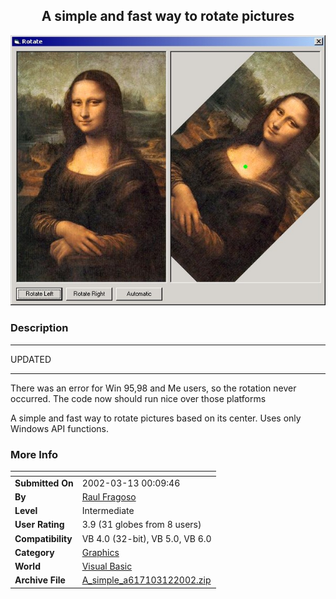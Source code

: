 ﻿<div align="center">

## A simple and fast way to rotate pictures

<img src="PIC2002312228298203.jpg">
</div>

### Description



----

UPDATED 

----

There was an error for Win 95,98 and Me users, so the rotation never occurred. The code now should run nice over those platforms

A simple and fast way to rotate pictures based on its center. Uses only Windows API functions.
 
### More Info
 


<span>             |<span>
---                |---
**Submitted On**   |2002-03-13 00:09:46
**By**             |[Raul Fragoso](https://github.com/Planet-Source-Code/PSCIndex/blob/master/ByAuthor/raul-fragoso.md)
**Level**          |Intermediate
**User Rating**    |3.9 (31 globes from 8 users)
**Compatibility**  |VB 4\.0 \(32\-bit\), VB 5\.0, VB 6\.0
**Category**       |[Graphics](https://github.com/Planet-Source-Code/PSCIndex/blob/master/ByCategory/graphics__1-46.md)
**World**          |[Visual Basic](https://github.com/Planet-Source-Code/PSCIndex/blob/master/ByWorld/visual-basic.md)
**Archive File**   |[A\_simple\_a617103122002\.zip](https://github.com/Planet-Source-Code/raul-fragoso-a-simple-and-fast-way-to-rotate-pictures__1-32615/archive/master.zip)








